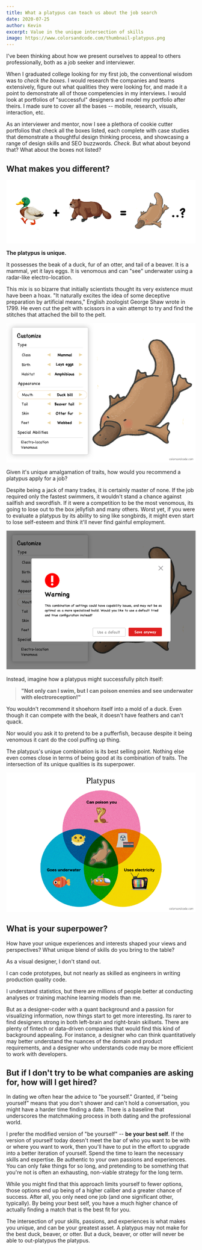 ```yaml
---
title: What a platypus can teach us about the job search
date: 2020-07-25
author: Kevin
excerpt: Value in the unique intersection of skills
image: https://www.colorsandcode.com/thumbnail-platypus.png
---
```

I've been thinking about how we present ourselves to appeal to others professionally, both as a job seeker and interviewer. 

When I graduated college looking for my first job, the conventional wisdom was to *check the boxes*. I would research the companies and teams extensively, figure out what qualities they were looking for, and made it a point to demonstrate all of those competencies in my interviews. I would look at portfolios of "successful" designers and model my portfolio after theirs. I made sure to cover all the bases -- mobile, research, visuals, interaction, etc.

As an interviewer and mentor, now I see a plethora of cookie cutter portfolios that check all the boxes listed, each complete with case studies that demonstrate a thoughtful design thinking process, and showcasing a range of design skills and SEO buzzwords. *Check.* But what about beyond that? What about the boxes not listed?

## What makes you different?

![platypus fusion](../src/assets/platypus/fusion.png)

**The platypus is unique.**

It possesses the beak of a duck, fur of an otter, and tail of a beaver. It is a mammal, yet it lays eggs. It is venomous and can "see" underwater using a radar-like electro-location.

This mix is so bizarre that initially scientists thought its very existence must have been a hoax. "It naturally excites the idea of some deceptive preparation by artificial means," English zoologist George Shaw wrote in 1799. He even cut the pelt with scissors in a vain attempt to try and find the stitches that attached the bill to the pelt.

![platypus customize](../src/assets/platypus/customize.png)

Given it's unique amalgamation of traits, how would you recommend a platypus apply for a job?

Despite being a jack of many trades, it is certainly master of none. If the job required only the fastest swimmers, it wouldn't stand a chance against sailfish and swordfish. If it were a competition to be the most venomous, its going to lose out to the box jellyfish and many others. Worst yet, if you were to evaluate a platypus by its ability to sing like songbirds, it might even start to lose self-esteem and think it'll never find gainful employment.

![platypus warning](../src/assets/platypus/customize-warning.png)
 
Instead, imagine how a platypus might successfully pitch itself:

>  **"Not only can I swim, but I can poison enemies and see underwater
> with electroreception!"**

You wouldn't recommend it shoehorn itself into a mold of a duck. Even though it can compete with the beak, it doesn't have feathers and can't quack.

Nor would you ask it to pretend to be a pufferfish, because despite it being venomous it cant do the cool puffing up thing.

The platypus's unique combination is its best selling point. Nothing else even comes close in terms of being good at its combination of traits. The intersection of its unique qualities is its superpower.


![platypus venn-diagram](../src/assets/platypus/venn-diagram.png)

## What is your superpower?

How have your unique experiences and interests shaped your views and perspectives? What unique blend of skills do you bring to the table?

As a visual designer, I don't stand out.

I can code prototypes, but not nearly as skilled as engineers in writing production quality code.

I understand statistics, but there are millions of people better at conducting analyses or training machine learning models than me.

But as a designer-coder with a quant background and a passion for visualizing information, now things start to get more interesting. Its rarer to find designers strong in both left-brain and right-brain skillsets. There are plenty of fintech or data-driven companies that would find this kind of background appealing. For instance, a designer who can think quantitatively may better understand the nuances of the domain and product requirements, and a designer who understands code may be more efficient to work with developers.

## But if I don't try to be what companies are asking for, how will I get hired?

In dating we often hear the advice to "be yourself." Granted, if "being yourself" means that you don't shower and can't hold a conversation, you might have a harder time finding a date. There is a baseline that underscores the matchmaking process in both dating and the professional world. 

I prefer the modified version of "be yourself" -- **be your best self**. If the version of yourself today doesn't meet the bar of who you want to be with or where you want to work, then you'll have to put in the effort to upgrade into a better iteration of yourself. Spend the time to learn the necessary skills and expertise. Be authentic to your own passions and experiences. You can only fake things for so long, and pretending to be something that you're not is often an exhausting, non-viable strategy for the long term.

While you might find that this approach limits yourself to fewer options, those options end up being of a higher caliber and a greater chance of success. After all, you only need one job (and one significant other, typically). By being your best self, you have a much higher chance of actually finding a match that is the best fit for you. 

The intersection of your skills, passions, and experiences is what makes you unique, and can be your greatest asset. A platypus may not make for the best duck, beaver, or otter. But a duck, beaver, or otter will never be able to out-platypus the platypus.